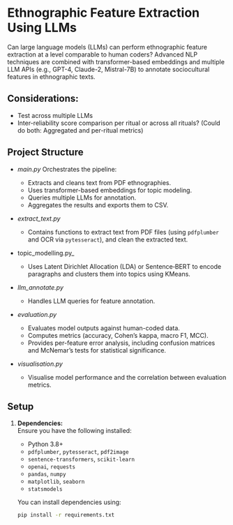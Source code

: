 # Ethnographic Feature Extraction Using LLMs

Can large language models (LLMs) can perform ethnographic feature extraction at a level comparable to human coders? Advanced NLP techniques are combined with transformer-based embeddings and multiple LLM APIs (e.g., GPT-4, Claude-2, Mistral-7B) to annotate sociocultural features in ethnographic texts.

## Considerations:
- Test across multiple LLMs
- Inter-reliability score comparison per ritual or across all rituals? (Could do both: Aggregated and per-ritual metrics) 

## Project Structure

- _main.py_
  Orchestrates the pipeline:
  - Extracts and cleans text from PDF ethnographies.
  - Uses transformer-based embeddings for topic modeling.
  - Queries multiple LLMs for annotation.
  - Aggregates the results and exports them to CSV.

- _extract_text.py_  
  - Contains functions to extract text from PDF files (using `pdfplumber` and OCR via `pytesseract`), and clean the extracted text.

- topic_modelling.py_  
  - Uses Latent Dirichlet Allocation (LDA) or Sentence‑BERT to encode paragraphs and clusters them into topics using KMeans.

- _llm_annotate.py_
  - Handles LLM queries for feature annotation.  

- _evaluation.py_
  - Evaluates model outputs against human-coded data.  
  - Computes metrics (accuracy, Cohen’s kappa, macro F1, MCC).  
  - Provides per-feature error analysis, including confusion matrices and McNemar’s tests for statistical significance.

- _visualisation.py_
  - Visualise model performance and the correlation between evaluation metrics.

## Setup

1. **Dependencies:**  
   Ensure you have the following installed:
   - Python 3.8+
   - `pdfplumber`, `pytesseract`, `pdf2image`
   - `sentence-transformers`, `scikit-learn`
   - `openai`, `requests`
   - `pandas`, `numpy`
   - `matplotlib`, `seaborn`
   - `statsmodels`

   You can install dependencies using:
   ```bash
   pip install -r requirements.txt
